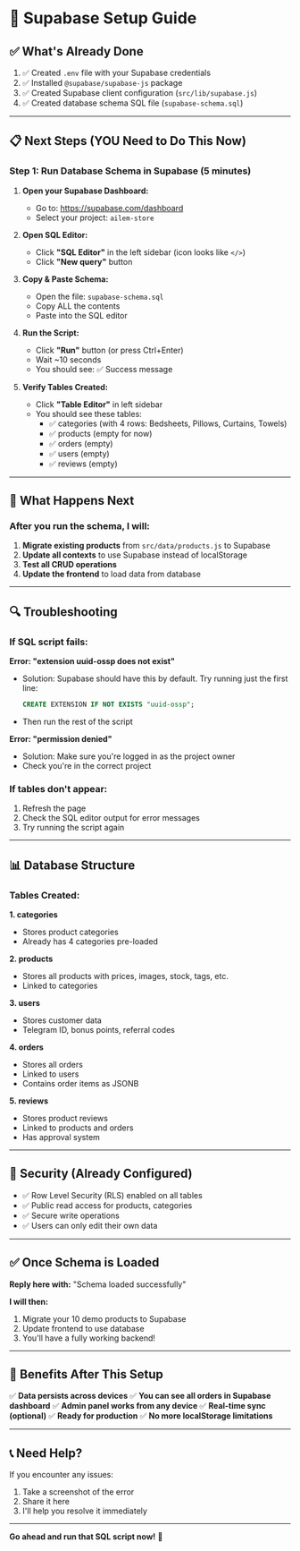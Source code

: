 # 🚀 Supabase Setup Guide

## ✅ What's Already Done

1. ✅ Created `.env` file with your Supabase credentials
2. ✅ Installed `@supabase/supabase-js` package
3. ✅ Created Supabase client configuration (`src/lib/supabase.js`)
4. ✅ Created database schema SQL file (`supabase-schema.sql`)

---

## 📋 Next Steps (YOU Need to Do This Now)

### Step 1: Run Database Schema in Supabase (5 minutes)

1. **Open your Supabase Dashboard:**
   - Go to: https://supabase.com/dashboard
   - Select your project: `ailem-store`

2. **Open SQL Editor:**
   - Click **"SQL Editor"** in the left sidebar (icon looks like `</>`)
   - Click **"New query"** button

3. **Copy & Paste Schema:**
   - Open the file: `supabase-schema.sql`
   - Copy ALL the contents
   - Paste into the SQL editor

4. **Run the Script:**
   - Click **"Run"** button (or press Ctrl+Enter)
   - Wait ~10 seconds
   - You should see: ✅ Success message

5. **Verify Tables Created:**
   - Click **"Table Editor"** in left sidebar
   - You should see these tables:
     - ✅ categories (with 4 rows: Bedsheets, Pillows, Curtains, Towels)
     - ✅ products (empty for now)
     - ✅ orders (empty)
     - ✅ users (empty)
     - ✅ reviews (empty)

---

## 🎯 What Happens Next

### After you run the schema, I will:

1. **Migrate existing products** from `src/data/products.js` to Supabase
2. **Update all contexts** to use Supabase instead of localStorage
3. **Test all CRUD operations**
4. **Update the frontend** to load data from database

---

## 🔍 Troubleshooting

### If SQL script fails:

**Error: "extension uuid-ossp does not exist"**
- Solution: Supabase should have this by default. Try running just the first line:
  ```sql
  CREATE EXTENSION IF NOT EXISTS "uuid-ossp";
  ```
- Then run the rest of the script

**Error: "permission denied"**
- Solution: Make sure you're logged in as the project owner
- Check you're in the correct project

### If tables don't appear:

1. Refresh the page
2. Check the SQL editor output for error messages
3. Try running the script again

---

## 📊 Database Structure

### Tables Created:

**1. categories**
- Stores product categories
- Already has 4 categories pre-loaded

**2. products**
- Stores all products with prices, images, stock, tags, etc.
- Linked to categories

**3. users**
- Stores customer data
- Telegram ID, bonus points, referral codes

**4. orders**
- Stores all orders
- Linked to users
- Contains order items as JSONB

**5. reviews**
- Stores product reviews
- Linked to products and orders
- Has approval system

---

## 🔐 Security (Already Configured)

- ✅ Row Level Security (RLS) enabled on all tables
- ✅ Public read access for products, categories
- ✅ Secure write operations
- ✅ Users can only edit their own data

---

## ✅ Once Schema is Loaded

**Reply here with:** "Schema loaded successfully"

**I will then:**
1. Migrate your 10 demo products to Supabase
2. Update frontend to use database
3. You'll have a fully working backend!

---

## 🎉 Benefits After This Setup

✅ **Data persists across devices**
✅ **You can see all orders in Supabase dashboard**
✅ **Admin panel works from any device**
✅ **Real-time sync (optional)**
✅ **Ready for production**
✅ **No more localStorage limitations**

---

## 📞 Need Help?

If you encounter any issues:
1. Take a screenshot of the error
2. Share it here
3. I'll help you resolve it immediately

---

**Go ahead and run that SQL script now!** 🚀
